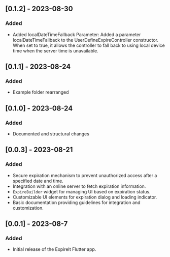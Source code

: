 ## [0.1.2] - 2023-08-30
### Added
- Added localDateTimeFallback Parameter: Added a parameter localDateTimeFallback to the UserDefineExpireController constructor. When set to true, it allows the controller to fall back to using local device time when the server time is unavailable.

## [0.1.1] - 2023-08-24
### Added
- Example folder rearranged

## [0.1.0] - 2023-08-24
### Added
- Documented and structural changes

## [0.0.3] - 2023-08-21
### Added
- Secure expiration mechanism to prevent unauthorized access after a specified date and time.
- Integration with an online server to fetch expiration information.
- `ExpireBuilder` widget for managing UI based on expiration status.
- Customizable UI elements for expiration dialog and loading indicator.
- Basic documentation providing guidelines for integration and customization.

## [0.0.1] - 2023-08-7
### Added
- Initial release of the ExpireIt Flutter app.


